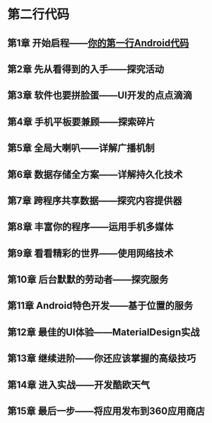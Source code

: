 # 第二行代码

## 第1章 开始启程——[你的第一行Android代码](https://github.com/taodaren/second-source-code/blob/master/chapter01/Chapter%201%20Summary.md)

## 第2章 先从看得到的入手——探究活动

## 第3章 软件也要拼脸蛋——UI开发的点点滴滴

## 第4章 手机平板要兼顾——探索碎片

## 第5章 全局大喇叭——详解广播机制

## 第6章 数据存储全方案——详解持久化技术

## 第7章 跨程序共享数据——探究内容提供器

## 第8章 丰富你的程序——运用手机多媒体

## 第9章 看看精彩的世界——使用网络技术

## 第10章 后台默默的劳动者——探究服务

## 第11章 Android特色开发——基于位置的服务

## 第12章 最佳的UI体验——MaterialDesign实战

## 第13章 继续进阶——你还应该掌握的高级技巧

## 第14章 进入实战——开发酷欧天气

## 第15章 最后一步——将应用发布到360应用商店